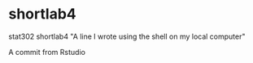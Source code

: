 # shortlab4
stat302 shortlab4
"A line I wrote using the shell on my local computer" 

A commit from Rstudio
